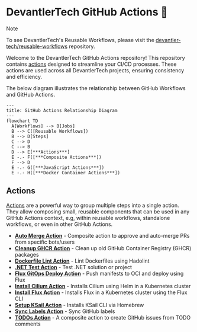 # DevantlerTech GitHub Actions 🚀

> [!NOTE]
> To see DevantlerTech's Reusable Workflows, please visit the [devantler-tech/reusable-workflows](https://github.com/devantler-tech/reusable-workflows) repository.

Welcome to the DevantlerTech GitHub Actions repository! This repository contains [actions](#composite-actions) designed to streamline your CI/CD processes.  These actions are used across all DevantlerTech projects, ensuring consistency and efficiency.

The below diagram illustrates the relationship between GitHub Workflows and GitHub Actions.

```mermaid
---
title: GitHub Actions Relationship Diagram
---
flowchart TD
  A[Workflows] --> B[Jobs]
  B --> C([Reusable Workflows])
  B --> D[Steps]
  C --> D
  C --> B
  D --> E[***Actions***]
  E -.- F([***Composite Actions***])
  F --> D
  E -.- G([***JavaScript Actions***])
  E -.- H([***Docker Container Actions***])
```

## Actions

[Actions](https://docs.github.com/en/actions/tutorials/creating-a-composite-action) are a powerful way to group multiple steps into a single action. They allow composing small, reusable components that can be used in any GitHub Actions context, e.g, within reusable workflows, standalone workflows, or even in other GitHub Actions.

- **[Auto Merge Action](auto-merge-action/README.md)** - Composite action to approve and auto-merge PRs from specific bots/users
- **[Cleanup GHCR Action](cleanup-ghcr-action/README.md)** - Clean up old GitHub Container Registry (GHCR) packages
- **[Dockerfile Lint Action](dockerfile-lint-action/README.md)** - Lint Dockerfiles using Hadolint
- **[.NET Test Action](dotnet-test-action/README.md)** - Test .NET solution or project
- **[Flux GitOps Deploy Action](flux-gitops-deploy-action/README.md)** - Push manifests to OCI and deploy using Flux
- **[Install Cilium Action](install-cilium-action/README.md)** - Installs Cilium using Helm in a Kubernetes cluster
- **[Install Flux Action](install-flux-action/README.md)** - Installs Flux in a Kubernetes cluster using the Flux CLI
- **[Setup KSail Action](setup-ksail-action/README.md)** - Installs KSail CLI via Homebrew
- **[Sync Labels Action](sync-labels-action/README.md)** - Sync GitHub labels
- **[TODOs Action](todos-action/README.md)** - A composite action to create GitHub issues from TODO comments
